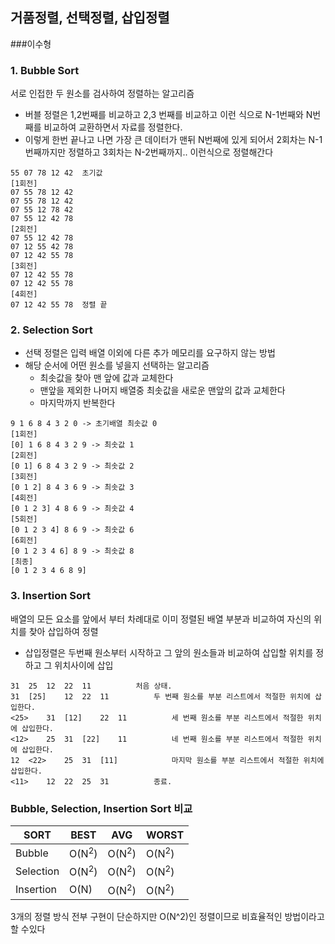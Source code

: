 ## 거품정렬, 선택정렬, 삽입정렬

###이수형

### 1. Bubble Sort

서로 인접한 두 원소를 검사하여 정렬하는 알고리즘

- 버블 정렬은 1,2번째를 비교하고 2,3 번째를 비교하고 이런 식으로 N-1번째와 N번째를 비교하여 교환하면서 자료를 정렬한다.
- 이렇게 한번 끝나고 나면 가장 큰 데이터가 맨뒤 N번째에 있게 되어서 2회차는 N-1번째까지만 정렬하고 3회차는 N-2번째까지.. 이런식으로 정렬해간다

```
55 07 78 12 42  초기값
[1회전]
07 55 78 12 42  
07 55 78 12 42
07 55 12 78 42
07 55 12 42 78
[2회전]
07 55 12 42 78
07 12 55 42 78
07 12 42 55 78 
[3회전]
07 12 42 55 78  
07 12 42 55 78 
[4회전] 
07 12 42 55 78  정렬 끝
```

### 2. Selection Sort

- 선택 정렬은 입력 배열 이외에 다른 추가 메모리를 요구하지 않는 방법
- 해당 순서에 어떤 원소를 넣을지 선택하는 알고리즘
    - 최솟값을 찾아 맨 앞에 값과 교체한다
    - 맨앞을 제외한 나머지 배열중 최솟값을 새로운 맨앞의 값과 교체한다
    - 마지막까지 반복한다

```
9 1 6 8 4 3 2 0 -> 초기배열 최솟값 0
[1회전]
[0] 1 6 8 4 3 2 9 -> 최솟값 1
[2회전]
[0 1] 6 8 4 3 2 9 -> 최솟값 2
[3회전]
[0 1 2] 8 4 3 6 9 -> 최솟값 3
[4회전]
[0 1 2 3] 4 8 6 9 -> 최솟값 4
[5회전]
[0 1 2 3 4] 8 6 9 -> 최솟값 6
[6회전]
[0 1 2 3 4 6] 8 9 -> 최솟값 8
[최종]
[0 1 2 3 4 6 8 9] 
```

### 3. Insertion Sort

배열의 모든 요소를 앞에서 부터 차례대로 이미 정렬된 배열 부분과 비교하여 자신의 위치를 찾아 삽입하여 정렬

- 삽입정렬은 두번째 원소부터 시작하고 그 앞의 원소들과 비교하여 삽입할 위치를 정하고 그 위치사이에 삽입

```
31	25	12	22	11			처음 상태.
31	[25]	12	22	11		 	두 번째 원소를 부분 리스트에서 적절한 위치에 삽입한다.
<25>	31	[12]	22	11		 	세 번째 원소를 부분 리스트에서 적절한 위치에 삽입한다.
<12>	25	31	[22]	11		 	네 번째 원소를 부분 리스트에서 적절한 위치에 삽입한다.
12	<22>	25	31	[11]		 	마지막 원소를 부분 리스트에서 적절한 위치에 삽입한다.
<11>	12	22	25	31		 	종료.
```

### Bubble, Selection, Insertion Sort 비교

| SORT   | BEST             | AVG | WORST |
|--------|------------------|-----|-------|
| Bubble | O(N<sup>2</sup>) | O(N<sup>2</sup>) | O(N<sup>2</sup>) |
| Selection | O(N<sup>2</sup>) | O(N<sup>2</sup>) | O(N<sup>2</sup>) |
| Insertion | O(N) | O(N<sup>2</sup>) | O(N<sup>2</sup>) |

3개의 정렬 방식 전부 구현이 단순하지만 O(N^2)인 정렬이므로 비효율적인 방법이라고 할 수있다
